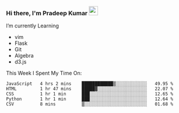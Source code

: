 ### Hi there, I'm Pradeep Kumar <img src="https://media.giphy.com/media/Yrfa3vPYjWDwlEfvHw/giphy.gif" width="25px">

I’m currently Learning
 - vim
 - Flask
 - Git
 - Algebra
 - d3.js

This Week I Spent My Time On:
<!--START_SECTION:waka-->
```text
JavaScript   4 hrs 2 mins    ████████████▒░░░░░░░░░░░░   49.95 % 
HTML         1 hr 47 mins    █████▓░░░░░░░░░░░░░░░░░░░   22.07 % 
CSS          1 hr 1 min      ███░░░░░░░░░░░░░░░░░░░░░░   12.65 % 
Python       1 hr 1 min      ███░░░░░░░░░░░░░░░░░░░░░░   12.64 % 
CSV          8 mins          ▒░░░░░░░░░░░░░░░░░░░░░░░░   01.68 % 
```
<!--END_SECTION:waka-->
